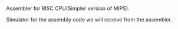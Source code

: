 Assembler for RISC CPU(Simpler version of MIPS).

Simulator for the assembly code we will receive from the assembler.
